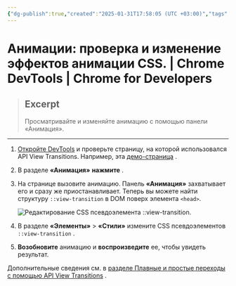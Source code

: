 ```yaml
---
{"dg-publish":true,"created":"2025-01-31T17:58:05 (UTC +03:00)","tags":[],"source":"https://developer.chrome.com/docs/devtools/css/animations?hl=ru","author":"Kayce Basques","permalink":"/proekty/extentions/dev-tools/animations-debugging-css-effects/","dgPassFrontmatter":true}
---
```



# Анимации: проверка и изменение эффектов анимации CSS.  |  Chrome DevTools  |  Chrome for Developers

> ## Excerpt
> Просматривайте и изменяйте анимацию с помощью панели «Анимация».

---

1.  [Откройте DevTools](https://developer.chrome.com/docs/devtools/open?hl=ru) и проверьте страницу, на которой использовался API View Transitions. Например, эта [демо-страница](https://simple-set-demos.glitch.me/) .
2.  В разделе **«Анимация»** **нажмите** .
3.  На странице вызовите анимацию. Панель **«Анимация»** захватывает его и сразу же приостанавливает. Теперь вы можете найти структуру `::view-transition` в DOM поверх элемента `<head>`.
    
    ![Редактирование CSS псевдоэлемента ::view-transition.](https://developer.chrome.com/static/docs/devtools/css/animations/image/view-transition-edit.png?hl=ru)
    
4.  В разделе **«Элементы»** > **«Стили»** измените CSS псевдоэлементов `::view-transition` .
    
5.  **Возобновите** анимацию и **воспроизведите** ее, чтобы увидеть результат.
    

Дополнительные сведения см. в [разделе Плавные и простые переходы с помощью API View Transitions](https://developer.chrome.com/docs/web-platform/view-transitions?hl=ru) . 